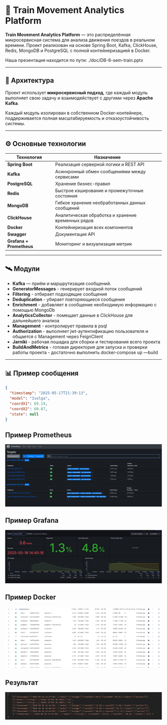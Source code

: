 # 🚆 Train Movement Analytics Platform

**Train Movement Analytics Platform** — это распределённая микросервисная система для анализа движения поездов в реальном времени. Проект реализован на основе Spring Boot, Kafka, ClickHouse, Redis, MongoDB и PostgreSQL с полной контейнеризацией в Docker.

Наша презентация находится по пути: ./doc/DB-6-sem-train.pptx

---

## 🧩 Архитектура

Проект использует **микросервисный подход**, где каждый модуль выполняет свою задачу и взаимодействует с другими через **Apache Kafka**.

Каждый модуль изолирован в собственном Docker-контейнере, поддерживается полная масштабируемость и отказоустойчивость системы.

---

## ⚙️ Основные технологии

| Технология     | Назначение                                            |
|----------------|-------------------------------------------------------|
| **Spring Boot**| Реализация серверной логики и REST API                |
| **Kafka**      | Асинхронный обмен сообщениями между сервисами         |
| **PostgreSQL** | Хранение бизнес-правил                                |
| **Redis**      | Быстрое кэширование и промежуточные состояния         |
| **MongoDB**    | Гибкое хранение необработанных данных сообщений       |
| **ClickHouse** | Аналитическая обработка и хранение временных рядов    |
| **Docker**     | Контейнеризация всех компонентов                      |
| **Swagger**    | Документация API                                      |
| **Grafana + Prometheus** | Мониторинг и визуализация метрик            |

---

## 🛰️ Модули

- **Kafka** — приём и маршрутизация сообщений.
- **GeneratorMessages** - генерирует входной поток сообщений
- **Filtering** - отбирает подходящие сообщения
- **Deduplication** - убирает повторяющиеся сообщения
- **Enrichment** - добавляет в сообщение необходимую информацию с помощью MongoDb
- **AnalyticsCollector** - помещает данные в ClickHouse для дальнейшего анализа
- **Management** - контролирует правила в psql
- **Authorization** - выполняет jwt-аутентификацию пользователя и общается с Management через FeignClient
- **Jarniki** - рабочая лошадка для сборки и тестирования всего проекта
- **BuildAndMetrics** - готовая директория для запуска и проверки работы проекта - достаточно выполнить docker-compose up —build


---

## 📊 Пример сообщения

```json
{
  "timestamp": "2025-05-17T21:39:13",
  "model": "Ivolga",
  "coordX1": 69.19,
  "coordX2": 60.87,
  "state": null
}
```
  
## Пример Prometheus

![Prometheus](./doc/pictures/prometheus.jpg)

## Пример Grafana

![Grafana](./doc/pictures/grafana.jpg)

## Пример Docker

![Docker](./doc/pictures/docker.jpg)

## Результат

![Messages](./doc/pictures/messages.jpg)




